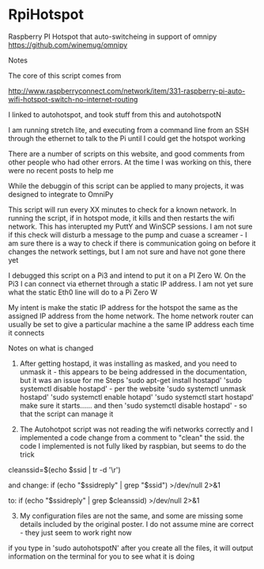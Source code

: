 # RpiHotspot
Raspberry PI Hotspot that auto-switcheing in support of omnipy  https://github.com/winemug/omnipy

Notes

The core of this script comes from 

http://www.raspberryconnect.com/network/item/331-raspberry-pi-auto-wifi-hotspot-switch-no-internet-routing

I linked to autohotspot, and took stuff from this and autohotspotN   

I am running stretch lite, and executing from a command line from an SSH through the ethernet to talk to the Pi until I could get the hotspot working


There are a number of scripts on this website, and good comments from other people who had other errors.  At the time I was working on this, there were no recent posts to help me

While the debuggin of this script can be applied to many projects, it was designed to integrate to OmniPy

This script will run every XX minutes to check for a known network.  In running the script, if in hotspot mode, it kills and then restarts the wifi network.  This has interupted my PuttY and WinSCP sessions.  I am not sure if this check will disturb a message to the pump and cuase a screamer - I am sure there is a way to check if there is communication going on before it changes the network settings, but I am not sure and have not gone there yet

I debugged this script on a Pi3 and intend to put it on a PI Zero W.  On the Pi3 I can connect via ethernet through a static IP address.  I am not yet sure what the static Eth0 line will do to a Pi Zero W

My intent is make the static IP address for the hotspot the same as the assigned IP address from the home network.  The home network router can usually be set to give a particular machine a the same IP address each time it connects

Notes on what is changed

1) After getting hostapd, it was installing as masked, and you need to unmask it - this appears to be being addressed in the documentation, but it was an issue for me
Steps 
'sudo apt-get install hostapd'
'sudo systemctl disable hostapd'  - per the website
'sudo systemctl unmask hostapd'
'sudo systemctl enable hotapd'
'sudo systemctl start hostapd'   make sure it starts...... and then
'sudo systemctl disable hostapd' - so that the script can manage it
  
2) The Autohotpot script was not reading the wifi networks correctly and I implemented a code change from a comment to "clean" the ssid.  the code I implemented is not fully liked by raspbian, but seems to do the trick

 cleanssid=$(echo $ssid | tr -d '\r')

 and change:
 if (echo "$ssidreply" | grep "$ssid") >/dev/null 2>&1 

 to:
 if (echo "$ssidreply" | grep $cleanssid) >/dev/null 2>&1

3) My configuration files are not the same, and some are missing some details included by the original poster.  I do not assume mine are correct - they just seem to work right now


if you type in 'sudo autohotspotN' after you create all the files, it will output information on the terminal for you to see what it is doing

